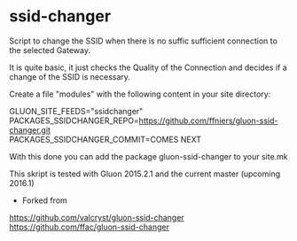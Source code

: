 ssid-changer
============

Script to change the SSID when there is no suffic sufficient connection to the selected Gateway.

It is quite basic, it just checks the Quality of the Connection and decides if a change of the SSID is necessary.

Create a file "modules" with the following content in your site directory:

GLUON_SITE_FEEDS="ssidchanger"<br>
PACKAGES_SSIDCHANGER_REPO=https://github.com/ffniers/gluon-ssid-changer.git<br>
PACKAGES_SSIDCHANGER_COMMIT=COMES NEXT<br>

With this done you can add the package gluon-ssid-changer to your site.mk

This skript is tested with Gluon 2015.2.1 and the current master (upcoming 2016.1)

* Forked from

https://github.com/valcryst/gluon-ssid-changer<br>
https://github.com/ffac/gluon-ssid-changer<br>
